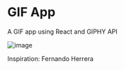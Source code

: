 # GIF App

A GIF app using React and GIPHY API

![image](https://user-images.githubusercontent.com/78442505/174723826-89b2c1fb-95fd-48b1-bff6-9be77aaf56fb.png)

Inspiration: Fernando Herrera
